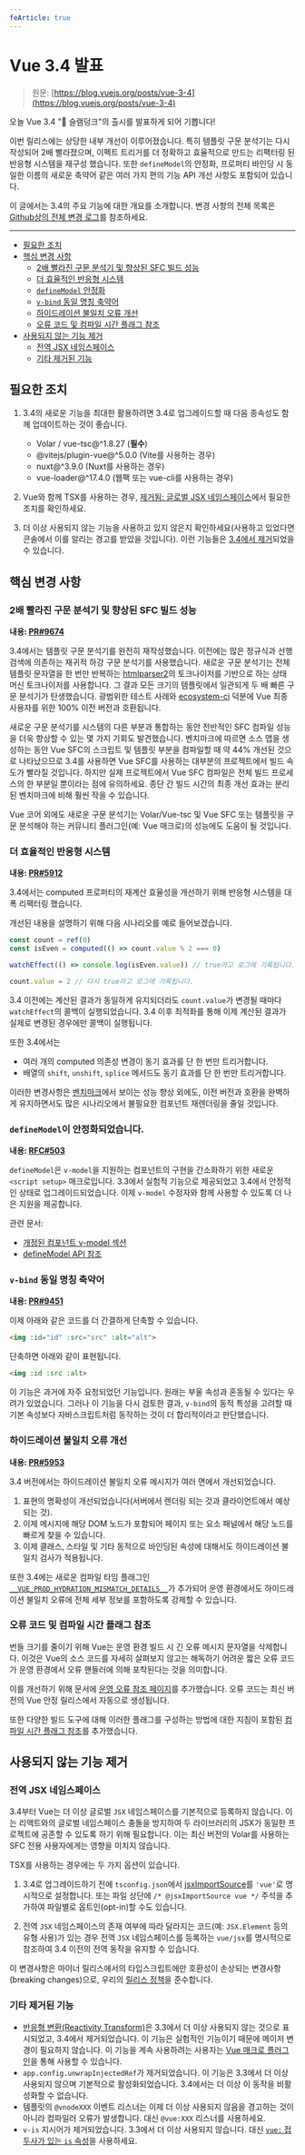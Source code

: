 ```yaml
---
feArticle: true
---
```


# Vue 3.4 발표

> 원문: [https://blog.vuejs.org/posts/vue-3-4](https://blog.vuejs.org/posts/vue-3-4)

오늘 Vue 3.4 "🏀 슬램덩크"의 출시를 발표하게 되어 기쁩니다!

이번 릴리스에는 상당한 내부 개선이 이루어졌습니다. 특히 템플릿 구문 분석기는 다시 작성되어 2배 빨라졌으며, 이펙트 트리거를 더 정확하고 효율적으로 만드는 리팩터링 된 반응형 시스템을 재구성 했습니다. 또한 `defineModel`의 안정화, 프로퍼티 바인딩 시 동일한 이름의 새로운 축약어 같은 여러 가지 편의 기능 API 개선 사항도 포함되어 있습니다.

이 글에서는 3.4의 주요 기능에 대한 개요를 소개합니다. 변경 사항의 전체 목록은 [Github상의 전체 변경 로그](https://github.com/vuejs/core/blob/main/CHANGELOG.md#340-2023-12-28)를 참조하세요.

---

- [필요한 조치](#potential-actions-needed)
- [핵심 변경 사항](#feature-highlights)
  - [2배 빨라진 구문 분석기 및 향상된 SFC 빌드 성능](#2x-faster-parser-and-improved-sfc-build-performance)
  - [더 효율적인 반응형 시스템](#more-efficient-reactivity-system)
  - [`defineModel` 안정화](#definemodel-is-now-stable)
  - [`v-bind` 동일 명칭 축약어](#v-bind-same-name-shorthand)
  - [하이드레이션 불일치 오류 개선](#improved-hydration-mismatch-errors)
  - [오류 코드 및 컴파일 시간 플래그 참조](#error-code-and-compile-time-flag-reference)
- [사용되지 않는 기능 제거](#removed-deprecated-features)
  - [전역 JSX 네임스페이스](#global-jsx-namespace)
  - [기타 제거된 기능](#other-removed-features)

## 필요한 조치

1. 3.4의 새로운 기능을 최대한 활용하려면 3.4로 업그레이드할 때 다음 종속성도 함께 업데이트하는 것이 좋습니다.

   - Volar / vue-tsc@^1.8.27 (**필수**)
   - @vitejs/plugin-vue@^5.0.0 (Vite를 사용하는 경우)
   - nuxt@^3.9.0 (Nuxt를 사용하는 경우)
   - vue-loader@^17.4.0 (웹팩 또는 vue-cli를 사용하는 경우)

2. Vue와 함께 TSX를 사용하는 경우, [제거됨: 글로벌 JSX 네임스페이스](#removed-global-jsx-namespace)에서 필요한 조치를 확인하세요.

3. 더 이상 사용되지 않는 기능을 사용하고 있지 않은지 확인하세요(사용하고 있었다면 콘솔에서 이를 알리는 경고를 받았을 것입니다). 이런 기능들은 [3.4에서 제거](#other-removed-features)되었을 수 있습니다.

## 핵심 변경 사항

### 2배 빨라진 구문 분석기 및 향상된 SFC 빌드 성능

**내용: [PR#9674](https://github.com/vuejs/core/pull/9674)**

3.4에서는 템플릿 구문 분석기를 완전히 재작성했습니다. 이전에는 많은 정규식과 선행 검색에 의존하는 재귀적 하강 구문 분석기를 사용했습니다. 새로운 구문 분석기는 전체 템플릿 문자열을 한 번만 반복하는 [htmlparser2](https://github.com/fb55/htmlparser2)의 토크나이저를 기반으로 하는 상태 머신 토크나이저를 사용합니다. 그 결과 모든 크기의 템플릿에서 일관되게 두 배 빠른 구문 분석기가 탄생했습니다. 광범위한 테스트 사례와 [ecosystem-ci](https://github.com/vuejs/ecosystem-ci) 덕분에 Vue 최종 사용자를 위한 100% 이전 버전과 호환됩니다.

새로운 구문 분석기를 시스템의 다른 부분과 통합하는 동안 전반적인 SFC 컴파일 성능을 더욱 향상할 수 있는 몇 가지 기회도 발견했습니다. 벤치마크에 따르면 소스 맵을 생성하는 동안 Vue SFC의 스크립트 및 템플릿 부분을 컴파일할 때 약 44% 개선된 것으로 나타났으므로 3.4를 사용하면 Vue SFC를 사용하는 대부분의 프로젝트에서 빌드 속도가 빨라질 것입니다. 하지만 실제 프로젝트에서 Vue SFC 컴파일은 전체 빌드 프로세스의 한 부분일 뿐이라는 점에 유의하세요. 종단 간 빌드 시간의 최종 개선 효과는 분리된 벤치마크에 비해 훨씬 작을 수 있습니다.

Vue 코어 외에도 새로운 구문 분석기는 Volar/Vue-tsc 및 Vue SFC 또는 템플릿을 구문 분석해야 하는 커뮤니티 플러그인(예: Vue 매크로)의 성능에도 도움이 될 것입니다.

### 더 효율적인 반응형 시스템

**내용: [PR#5912](https://github.com/vuejs/core/pull/5912)**

3.4에서는 computed 프로퍼티의 재계산 효율성을 개선하기 위해 반응형 시스템을 대폭 리팩터링 했습니다.

개선된 내용을 설명하기 위해 다음 시나리오를 예로 들어보겠습니다.

```js
const count = ref(0)
const isEven = computed(() => count.value % 2 === 0)

watchEffect(() => console.log(isEven.value)) // true라고 로그에 기록됩니다.

count.value = 2 // 다시 true라고 로그에 기록됩니다.
```

3.4 이전에는 계산된 결과가 동일하게 유지되더라도 `count.value`가 변경될 때마다 `watchEffect`의 콜백이 실행되었습니다. 3.4 이후 최적화를 통해 이제 계산된 결과가 실제로 변경된 경우에만 콜백이 실행됩니다.

또한 3.4에서는

- 여러 개의 computed 의존성 변경이 동기 효과를 단 한 번만 트리거합니다.
- 배열의 `shift`, `unshift`, `splice` 메서드도 동기 효과를 단 한 번만 트리거합니다.

이러한 변경사항은 [벤치마크](https://github.com/vuejs/core/pull/5912#issuecomment-1748985641)에서 보이는 성능 향상 외에도, 이전 버전과 호환을 완벽하게 유지하면서도 많은 시나리오에서 불필요한 컴포넌트 재렌더링을 줄일 것입니다.

### `defineModel`이 안정화되었습니다.

**내용: [RFC#503](https://github.com/vuejs/rfcs/discussions/503)**

`defineModel`은 `v-model`을 지원하는 컴포넌트의 구현을 간소화하기 위한 새로운 `<script setup>` 매크로입니다. 3.3에서 실험적 기능으로 제공되었고 3.4에서 안정적인 상태로 업그레이드되었습니다. 이제 `v-model` 수정자와 함께 사용할 수 있도록 더 나은 지원을 제공합니다.

관련 문서:
- [개정된 컴포넌트 v-model 섹션](https://vuejs.org/guide/components/v-model.html)
- [defineModel API 참조](https://vuejs.org/api/sfc-script-setup.html#definemodel)

### `v-bind` 동일 명칭 축약어

**내용: [PR#9451](https://github.com/vuejs/core/pull/9451)**

이제 아래와 같은 코드를 더 간결하게 단축할 수 있습니다.

```html
<img :id="id" :src="src" :alt="alt">
```

단축하면 아래와 같이 표현됩니다.

```html
<img :id :src :alt>
```

이 기능은 과거에 자주 요청되었던 기능입니다. 원래는 부울 속성과 혼동될 수 있다는 우려가 있었습니다. 그러나 이 기능을 다시 검토한 결과, `v-bind`의 동적 특성을 고려할 때 기본 속성보다 자바스크립트처럼 동작하는 것이 더 합리적이라고 판단했습니다.

### 하이드레이션 불일치 오류 개선

**내용: [PR#5953](https://github.com/vuejs/core/pull/5953)**

3.4 버전에서는 하이드레이션 불일치 오류 메시지가 여러 면에서 개선되었습니다.

1. 표현의 명확성이 개선되었습니다(서버에서 렌더링 되는 것과 클라이언트에서 예상되는 것).
2. 이제 메시지에 해당 DOM 노드가 포함되어 페이지 또는 요소 패널에서 해당 노드를 빠르게 찾을 수 있습니다.
3. 이제 클래스, 스타일 및 기타 동적으로 바인딩된 속성에 대해서도 하이드레이션 불일치 검사가 적용됩니다.

또한 3.4에는 새로운 컴파일 타임 플래그인 [`__VUE_PROD_HYDRATION_MISMATCH_DETAILS__`](https://vuejs.org/api/compile-time-flags.html#VUE_PROD_HYDRATATION_MISMATCH_DETAILS)가 추가되어 운영 환경에서도 하이드레이션 불일치 오류에 전체 세부 정보를 포함하도록 강제할 수 있습니다.

### 오류 코드 및 컴파일 시간 플래그 참조

번들 크기를 줄이기 위해 Vue는 운영 환경 빌드 시 긴 오류 메시지 문자열을 삭제합니다. 이것은 Vue의 소스 코드를 자세히 살펴보지 않고는 해독하기 어려운 짧은 오류 코드가 운영 환경에서 오류 핸들러에 의해 포착된다는 것을 의미합니다.

이를 개선하기 위해 문서에 [운영 오류 참조 페이지](https://vuejs.org/error-reference/)를 추가했습니다. 오류 코드는 최신 버전의 Vue 안정 릴리스에서 자동으로 생성됩니다.

또한 다양한 빌드 도구에 대해 이러한 플래그를 구성하는 방법에 대한 지침이 포함된 [컴파일 시간 플래그 참조](https://vuejs.org/api/compile-time-flags.html)를 추가했습니다.

## 사용되지 않는 기능 제거

### 전역 JSX 네임스페이스

3.4부터 Vue는 더 이상 글로벌 `JSX` 네임스페이스를 기본적으로 등록하지 않습니다. 이는 리액트와의 글로벌 네임스페이스 충돌을 방지하여 두 라이브러리의 JSX가 동일한 프로젝트에 공존할 수 있도록 하기 위해 필요합니다. 이는 최신 버전의 Volar를 사용하는 SFC 전용 사용자에게는 영향을 미치지 않습니다.

TSX를 사용하는 경우에는 두 가지 옵션이 있습니다.

1. 3.4로 업그레이드하기 전에 `tsconfig.json`에서 [jsxImportSource](https://www.typescriptlang.org/tsconfig#jsxImportSource)를 `'vue'`로 명시적으로 설정합니다. 또는 파일 상단에 `/* @jsxImportSource vue */` 주석을 추가하여 파일별로 옵트인(opt-in)할 수도 있습니다.

2. 전역 `JSX` 네임스페이스의 존재 여부에 따라 달라지는 코드(예: `JSX.Element` 등의 유형 사용)가 있는 경우 전역 `JSX` 네임스페이스를 등록하는 `vue/jsx`를 명시적으로 참조하여 3.4 이전의 전역 동작을 유지할 수 있습니다.

이 변경사항은 마이너 릴리스에서의 타입스크립트에만 호환성이 손상되는 변경사항(breaking changes)으로, 우리의 [릴리스 정책](https://vuejs.org/about/releases.html#semantic-versioning-edge-cases)을 준수합니다.

### 기타 제거된 기능

- [반응형 변환(Reactivity Transform)](https://vuejs.org/guide/extras/reactivity-transform.html)은 3.3에서 더 이상 사용되지 않는 것으로 표시되었고, 3.4에서 제거되었습니다. 이 기능은 실험적인 기능이기 때문에 메이저 변경이 필요하지 않습니다. 이 기능을 계속 사용하려는 사용자는 [Vue 매크로 플러그인](https://vue-macros.dev/features/reactivity-transform.html)을 통해 사용할 수 있습니다.
- `app.config.unwrapInjectedRef`가 제거되었습니다. 이 기능은 3.3에서 더 이상 사용되지 않으며 기본적으로 활성화되었습니다. 3.4에서는 더 이상 이 동작을 비활성화할 수 없습니다.
- 템플릿의 `@vnodeXXX` 이벤트 리스너는 이제 더 이상 사용되지 않음을 경고하는 것이 아니라 컴파일러 오류가 발생합니다. 대신 `@vue:XXX` 리스너를 사용하세요.
- `v-is` 지시어가 제거되었습니다. 3.3에서 더 이상 사용되지 않습니다. 대신 [`vue:` 접두사가 있는 `is` 속성](https://vuejs.org/api/built-in-special-attributes.html#is)을 사용하세요.
